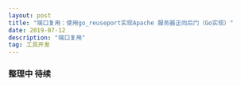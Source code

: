 ```yaml
---
layout: post
title: "端口复用：使用go_reuseport实现Apache 服务器正向后门（Go实现）"
date: 2019-07-12 
description: "端口复用"
tag: 工具开发
---   
```


### 整理中  待续